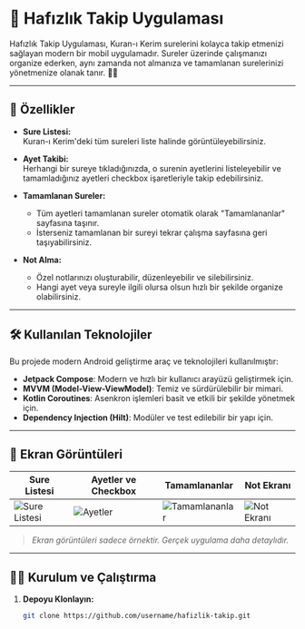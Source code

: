 # 📖 **Hafızlık Takip Uygulaması**

Hafızlık Takip Uygulaması, Kuran-ı Kerim surelerini kolayca takip etmenizi sağlayan modern bir mobil uygulamadır. Sureler üzerinde çalışmanızı organize ederken, aynı zamanda not almanıza ve tamamlanan surelerinizi yönetmenize olanak tanır. 🕌✨

---

## 🚀 **Özellikler**

- **Sure Listesi:**  
  Kuran-ı Kerim'deki tüm sureleri liste halinde görüntüleyebilirsiniz.  

- **Ayet Takibi:**  
  Herhangi bir sureye tıkladığınızda, o surenin ayetlerini listeleyebilir ve tamamladığınız ayetleri checkbox işaretleriyle takip edebilirsiniz.  

- **Tamamlanan Sureler:**  
  - Tüm ayetleri tamamlanan sureler otomatik olarak "Tamamlananlar" sayfasına taşınır.  
  - İsterseniz tamamlanan bir sureyi tekrar çalışma sayfasına geri taşıyabilirsiniz.  

- **Not Alma:**  
  - Özel notlarınızı oluşturabilir, düzenleyebilir ve silebilirsiniz.  
  - Hangi ayet veya sureyle ilgili olursa olsun hızlı bir şekilde organize olabilirsiniz.  

---

## 🛠 **Kullanılan Teknolojiler**

Bu projede modern Android geliştirme araç ve teknolojileri kullanılmıştır:
- **Jetpack Compose**: Modern ve hızlı bir kullanıcı arayüzü geliştirmek için.  
- **MVVM (Model-View-ViewModel)**: Temiz ve sürdürülebilir bir mimari.  
- **Kotlin Coroutines**: Asenkron işlemleri basit ve etkili bir şekilde yönetmek için.  
- **Dependency Injection (Hilt)**: Modüler ve test edilebilir bir yapı için.  

---

## 📱 **Ekran Görüntüleri**

| Sure Listesi | Ayetler ve Checkbox | Tamamlananlar | Not Ekranı |
|--------------|----------------------|---------------|------------|
| ![Sure Listesi](https://via.placeholder.com/150) | ![Ayetler](https://via.placeholder.com/150) | ![Tamamlananlar](https://via.placeholder.com/150) | ![Not Ekranı](https://via.placeholder.com/150) |

> *Ekran görüntüleri sadece örnektir. Gerçek uygulama daha detaylıdır.*

---

## 🧑‍💻 **Kurulum ve Çalıştırma**

1. **Depoyu Klonlayın:**
   ```bash
   git clone https://github.com/username/hafizlik-takip.git
